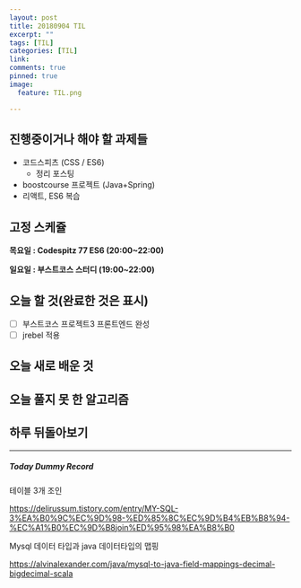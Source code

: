 ```yaml
---
layout: post
title: 20180904 TIL
excerpt: ""
tags: [TIL]
categories: [TIL]
link:
comments: true
pinned: true
image:
  feature: TIL.png

---
```


## 진행중이거나 해야 할 과제들

- 코드스피츠 (CSS / ES6)
  - 정리 포스팅
- boostcourse 프로젝트 (Java+Spring)
- 리액트, ES6 복습

## 고정 스케쥴

**목요일 : Codespitz 77 ES6 (20:00~22:00)**

**일요일 : 부스트코스 스터디 (19:00~22:00)**

## 오늘 할 것(완료한 것은 표시)

- [ ] 부스트코스 프로젝트3 프론트엔드 완성
- [ ] jrebel 적용

## 오늘 새로 배운 것



## 오늘 풀지 못 한 알고리즘



## 하루 뒤돌아보기





------

##### Today Dummy Record

테이블 3개 조인

https://delirussum.tistory.com/entry/MY-SQL-3%EA%B0%9C%EC%9D%98-%ED%85%8C%EC%9D%B4%EB%B8%94-%EC%A1%B0%EC%9D%B8join%ED%95%98%EA%B8%B0

Mysql 데이터 타입과 java 데이터타입의 맵핑

https://alvinalexander.com/java/mysql-to-java-field-mappings-decimal-bigdecimal-scala